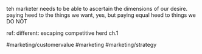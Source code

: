teh marketer needs to be able to ascertain the dimensions of our desire. paying heed to the things we want, yes, but paying equal heed to things we DO NOT

ref: different: escaping competitive herd
ch.1

#marketing/customervalue #marketing #marketing/strategy